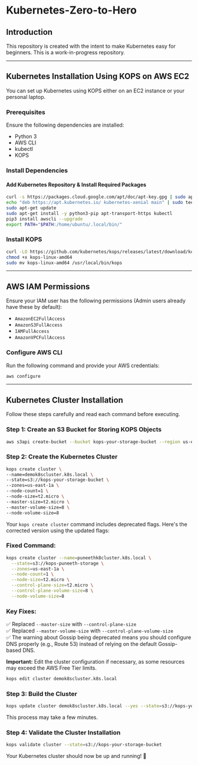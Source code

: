 # Kubernetes-Zero-to-Hero

## Introduction
This repository is created with the intent to make Kubernetes easy for beginners. This is a work-in-progress repository.

---

## Kubernetes Installation Using KOPS on AWS EC2
You can set up Kubernetes using KOPS either on an EC2 instance or your personal laptop.

### Prerequisites
Ensure the following dependencies are installed:
- Python 3
- AWS CLI
- kubectl
- KOPS

### Install Dependencies
#### Add Kubernetes Repository & Install Required Packages
```sh
curl -s https://packages.cloud.google.com/apt/doc/apt-key.gpg | sudo apt-key add -
echo "deb https://apt.kubernetes.io/ kubernetes-xenial main" | sudo tee -a /etc/apt/sources.list.d/kubernetes.list
sudo apt-get update
sudo apt-get install -y python3-pip apt-transport-https kubectl
pip3 install awscli --upgrade
export PATH="$PATH:/home/ubuntu/.local/bin/"
```

### Install KOPS
```sh
curl -LO https://github.com/kubernetes/kops/releases/latest/download/kops-linux-amd64
chmod +x kops-linux-amd64
sudo mv kops-linux-amd64 /usr/local/bin/kops
```

---

## AWS IAM Permissions
Ensure your IAM user has the following permissions (Admin users already have these by default):
- `AmazonEC2FullAccess`
- `AmazonS3FullAccess`
- `IAMFullAccess`
- `AmazonVPCFullAccess`

### Configure AWS CLI
Run the following command and provide your AWS credentials:
```sh
aws configure
```

---

## Kubernetes Cluster Installation
Follow these steps carefully and read each command before executing.

### Step 1: Create an S3 Bucket for Storing KOPS Objects
```sh
aws s3api create-bucket --bucket kops-your-storage-bucket --region us-east-1
```

### Step 2: Create the Kubernetes Cluster
```sh
kops create cluster \
--name=demok8scluster.k8s.local \
--state=s3://kops-your-storage-bucket \
--zones=us-east-1a \
--node-count=1 \
--node-size=t2.micro \
--master-size=t2.micro \
--master-volume-size=8 \
--node-volume-size=8
```

Your `kops create cluster` command includes deprecated flags. Here's the corrected version using the updated flags:  

### **Fixed Command:**  
```sh
kops create cluster --name=puneethk8cluster.k8s.local \
  --state=s3://kops-puneeth-storage \
  --zones=us-east-1a \
  --node-count=1 \
  --node-size=t2.micro \
  --control-plane-size=t2.micro \
  --control-plane-volume-size=8 \
  --node-volume-size=8
```

### **Key Fixes:**  
✅ Replaced `--master-size` with `--control-plane-size`  
✅ Replaced `--master-volume-size` with `--control-plane-volume-size`  
✅ The warning about Gossip being deprecated means you should configure DNS properly (e.g., Route 53) instead of relying on the default Gossip-based DNS.  



**Important:** Edit the cluster configuration if necessary, as some resources may exceed the AWS Free Tier limits.
```sh
kops edit cluster demok8scluster.k8s.local
```

### Step 3: Build the Cluster
```sh
kops update cluster demok8scluster.k8s.local --yes --state=s3://kops-your-storage-bucket
```
This process may take a few minutes.

### Step 4: Validate the Cluster Installation
```sh
kops validate cluster --state=s3://kops-your-storage-bucket
```

Your Kubernetes cluster should now be up and running! 🎉

